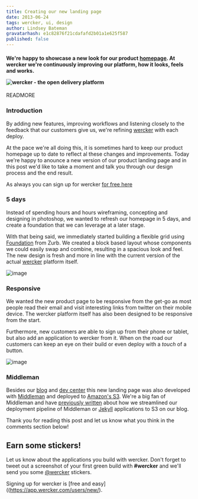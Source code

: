 ```yaml
---
title: Creating our new landing page
date: 2013-06-24
tags: wercker, ui, design
author: Lindsey Bateman
gravatarhash: e1c82876f21cdafafd2b01a1e625f587
published: false
---
```


<h4 class="subheader">

We're happy to showcase a new look for our product <a href="http://wercker.com">homepage</a>.
At wercker we're continuously improving our platform, how it looks, feels and works.

<img src="http://f.cl.ly/items/412f0n0f1B0E1Q1m3o0L/wercker_home_screenshot2.jpg" alt="wercker - the open delivery platform">

</h4>

READMORE

### Introduction

By adding new features, improving workflows and listening closely to the feedback that our customers give us, we're refining [wercker](http://wercker.com) with each deploy.

At the pace we're all doing this, it is sometimes hard to keep our product homepage up to date to reflect al these changes and improvements.
Today we're happy to anounce a new version of our product landing page and in this post we'd like to take a moment and talk you through our design process and the end result.

As always you can sign up for wercker <a href="https://app.wercker.com/users/new/">for free here</a>

### 5 days

Instead of spending hours and hours wireframing, concepting and designing in photoshop,
we wanted to refresh our homepage in 5 days, and create a foundation that we can leverage at a later stage.

With that being said, we immediately started building a flexible grid using [Foundation](http://foundation.zurb.com/) from Zurb.
We created a block based layout whose components we could easily swap and combine, resulting in a spacious look and feel.
The new design is fresh and more in line with the current version of the actual [wercker](http://wercker.com) platform itself.

![image](http://f.cl.ly/items/2E461J021F2i0m0u142V/wercker_home_screenshot1.jpg)

### Responsive

We wanted the new product page to be responsive from the get-go as most people read their email and visit interesting links from
twitter on their mobile device. The wercker platform itself has also been designed to be responsive from the start.

Furthermore, new customers are able to sign up from their phone or tablet, but also add an application to wercker from it.
When on the road our customers can keep an eye on their build or even deploy with a *touch* of a button.

![image](http://f.cl.ly/items/251I112q2r3h2D421P2R/wercker_home_screenshot3.jpg)

### Middleman

Besides our [blog](http://blog.wercker.com) and [dev center](http://devcenter.wercker.com) this new landing page was also developed with [Middleman](http://middlemanapp.com) and deployed to [Amazon's S3](http://aws.amazon.com/s3/).
We're a big fan of Middleman and have [previously written](http://blog.wercker.com/2013/06/10/Streamlining-Middleman-Deploys-to-s3.html) about how we streamlined our deployment pipeline of Middleman
or [Jekyll](http://blog.wercker.com/2013/05/31/simplify-you-jekyll-publishing-process-with-wercker.html) applications to S3 on our blog.


Thank you for reading this post and let us know what you think in the comments section below!

## Earn some stickers!

Let us know about the applications you build with wercker. Don't forget to tweet out a screenshot of your first green build with **#wercker** and we'll send you some [@wercker](http://twitter.com/wercker) stickers.

Signing up for wercker is [free and
easy]((https://app.wercker.com/users/new/).
